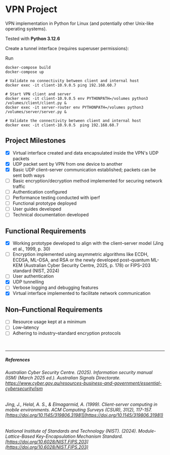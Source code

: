 # VPN Project
VPN implementation in Python for Linux (and potentially other Unix-like operating systems).

Tested with **Python 3.12.6**

Create a tunnel interface (requires superuser permissions):

Run
```shell
docker-compose build
docker-compose up

# Validate no connectivity between client and internal host
docker exec -it client-10.9.0.5 ping 192.168.60.7

# Start VPN client and server
docker exec -it client-10.9.0.5 env PYTHONPATH=/volumes python3 /volumes/client/client.py &
docker exec -it server-router env PYTHONPATH=/volumes python3 /volumes/server/server.py &

# Validate the connectivity between client and internal host
docker exec -it client-10.9.0.5  ping 192.168.60.7
```

## Project Milestones
- [x] Virtual interface created and data encapsulated inside the VPN's UDP packets  
- [x] UDP packet sent by VPN from one device to another  
- [x] Basic UDP client–server communication established; packets can be sent both ways  
- [ ] Basic encryption/decryption method implemented for securing network traffic  
- [ ] Authentication configured  
- [ ] Performance testing conducted with iperf  
- [ ] Functional prototype deployed  
- [ ] User guides developed  
- [ ] Technical documentation developed  

## Functional Requirements
- [x] Working prototype developed to align with the client–server model (Jing et al., 1999, p. 30)
- [ ] Encryption implemented using asymmetric algorithms like ECDH, ECDSA, ML–DSA, and RSA or the newly developed post–quantum ML-KEM (Australian Cyber Security Centre, 2025, p. 178) or FIPS–203 standard (NIST, 2024) 
- [ ] User authentication  
- [x] UDP tunnelling 
- [ ] Verbose logging and debugging features
- [x] Virtual interface implemented to facilitate network communication

## Non–Functional Requirements
- [ ] Resource usage kept at a minimum
- [ ] Low–latency
- [ ] Adhering to industry–standard encryption protocols
<br>

---

##### References  
  
###### Australian Cyber Security Centre. (2025). *Information security manual (ISM) (March 2025 ed.).* Australian Signals Directorate. https://www.cyber.gov.au/resources-business-and-government/essential-cybersecurity/ism

###### Jing, J., Helal, A. S., & Elmagarmid, A. (1999). *Client-server computing in mobile environments.* ACM Computing Surveys (CSUR), *31(2)*, 117-157. [https://doi.org/10.1145/319806.31981](https://doi.org/10.1145/319806.31981)  

###### National Institute of Standards and Technology (NIST). (2024). *Module-Lattice-Based Key-Encapsulation Mechanism Standard.* [https://doi.org/10.6028/NIST.FIPS.203](https://doi.org/10.6028/NIST.FIPS.203)
